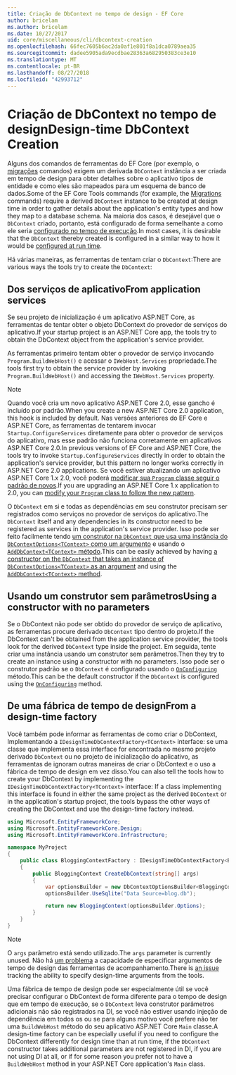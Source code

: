 ```yaml
---
title: Criação de DbContext no tempo de design - EF Core
author: bricelam
ms.author: bricelam
ms.date: 10/27/2017
uid: core/miscellaneous/cli/dbcontext-creation
ms.openlocfilehash: 66fec7605b6ac2da0af1e801f8a1dca0789aea35
ms.sourcegitcommit: dadee5905ada9ecdbae28363a682950383ce3e10
ms.translationtype: MT
ms.contentlocale: pt-BR
ms.lasthandoff: 08/27/2018
ms.locfileid: "42993712"
---
```

<a name="design-time-dbcontext-creation"></a><span data-ttu-id="5f51f-102">Criação de DbContext no tempo de design</span><span class="sxs-lookup"><span data-stu-id="5f51f-102">Design-time DbContext Creation</span></span>
==============================
<span data-ttu-id="5f51f-103">Alguns dos comandos de ferramentas do EF Core (por exemplo, o [migrações][1] comandos) exigem um derivada `DbContext` instância a ser criada em tempo de design para obter detalhes sobre o aplicativo tipos de entidade e como eles são mapeados para um esquema de banco de dados.</span><span class="sxs-lookup"><span data-stu-id="5f51f-103">Some of the EF Core Tools commands (for example, the [Migrations][1] commands) require a derived `DbContext` instance to be created at design time in order to gather details about the application's entity types and how they map to a database schema.</span></span> <span data-ttu-id="5f51f-104">Na maioria dos casos, é desejável que o `DbContext` criado, portanto, está configurado de forma semelhante a como ele seria [configurado no tempo de execução][2].</span><span class="sxs-lookup"><span data-stu-id="5f51f-104">In most cases, it is desirable that the `DbContext` thereby created is configured in a similar way to how it would be [configured at run time][2].</span></span>

<span data-ttu-id="5f51f-105">Há várias maneiras, as ferramentas de tentam criar o `DbContext`:</span><span class="sxs-lookup"><span data-stu-id="5f51f-105">There are various ways the tools try to create the `DbContext`:</span></span>

<a name="from-application-services"></a><span data-ttu-id="5f51f-106">Dos serviços de aplicativo</span><span class="sxs-lookup"><span data-stu-id="5f51f-106">From application services</span></span>
-------------------------
<span data-ttu-id="5f51f-107">Se seu projeto de inicialização é um aplicativo ASP.NET Core, as ferramentas de tentar obter o objeto DbContext do provedor de serviços do aplicativo.</span><span class="sxs-lookup"><span data-stu-id="5f51f-107">If your startup project is an ASP.NET Core app, the tools try to obtain the DbContext object from the application's service provider.</span></span>

<span data-ttu-id="5f51f-108">As ferramentas primeiro tentam obter o provedor de serviço invocando `Program.BuildWebHost()` e acessar o `IWebHost.Services` propriedade.</span><span class="sxs-lookup"><span data-stu-id="5f51f-108">The tools first try to obtain the service provider by invoking `Program.BuildWebHost()` and accessing the `IWebHost.Services` property.</span></span>

> [!NOTE]
> <span data-ttu-id="5f51f-109">Quando você cria um novo aplicativo ASP.NET Core 2.0, esse gancho é incluído por padrão.</span><span class="sxs-lookup"><span data-stu-id="5f51f-109">When you create a new ASP.NET Core 2.0 application, this hook is included by default.</span></span> <span data-ttu-id="5f51f-110">Nas versões anteriores do EF Core e ASP.NET Core, as ferramentas de tentarem invocar `Startup.ConfigureServices` diretamente para obter o provedor de serviços do aplicativo, mas esse padrão não funciona corretamente em aplicativos ASP.NET Core 2.0.</span><span class="sxs-lookup"><span data-stu-id="5f51f-110">In previous versions of EF Core and ASP.NET Core, the tools try to invoke `Startup.ConfigureServices` directly in order to obtain the application's service provider, but this pattern no longer works correctly in ASP.NET Core 2.0 applications.</span></span> <span data-ttu-id="5f51f-111">Se você estiver atualizando um aplicativo ASP.NET Core 1.x 2.0, você poderá [modificar sua `Program` classe seguir o padrão de novos][3].</span><span class="sxs-lookup"><span data-stu-id="5f51f-111">If you are upgrading an ASP.NET Core 1.x application to 2.0, you can [modify your `Program` class to follow the new pattern][3].</span></span>

<span data-ttu-id="5f51f-112">O `DbContext` em si e todas as dependências em seu construtor precisam ser registrados como serviços no provedor de serviços do aplicativo.</span><span class="sxs-lookup"><span data-stu-id="5f51f-112">The `DbContext` itself and any dependencies in its constructor need to be registered as services in the application's service provider.</span></span> <span data-ttu-id="5f51f-113">Isso pode ser feito facilmente tendo [um construtor na `DbContext` que usa uma instância do `DbContextOptions<TContext>` como um argumento][4] e usando o [`AddDbContext<TContext>` método][5].</span><span class="sxs-lookup"><span data-stu-id="5f51f-113">This can be easily achieved by having [a constructor on the `DbContext` that takes an instance of `DbContextOptions<TContext>` as an argument][4] and using the [`AddDbContext<TContext>` method][5].</span></span>

<a name="using-a-constructor-with-no-parameters"></a><span data-ttu-id="5f51f-114">Usando um construtor sem parâmetros</span><span class="sxs-lookup"><span data-stu-id="5f51f-114">Using a constructor with no parameters</span></span>
--------------------------------------
<span data-ttu-id="5f51f-115">Se o DbContext não pode ser obtido do provedor de serviço de aplicativo, as ferramentas procure derivado `DbContext` tipo dentro do projeto.</span><span class="sxs-lookup"><span data-stu-id="5f51f-115">If the DbContext can't be obtained from the application service provider, the tools look for the derived `DbContext` type inside the project.</span></span> <span data-ttu-id="5f51f-116">Em seguida, tente criar uma instância usando um construtor sem parâmetros.</span><span class="sxs-lookup"><span data-stu-id="5f51f-116">Then they try to create an instance using a constructor with no parameters.</span></span> <span data-ttu-id="5f51f-117">Isso pode ser o construtor padrão se o `DbContext` é configurado usando o [`OnConfiguring`][6] método.</span><span class="sxs-lookup"><span data-stu-id="5f51f-117">This can be the default constructor if the `DbContext` is configured using the [`OnConfiguring`][6] method.</span></span>

<a name="from-a-design-time-factory"></a><span data-ttu-id="5f51f-118">De uma fábrica de tempo de design</span><span class="sxs-lookup"><span data-stu-id="5f51f-118">From a design-time factory</span></span>
--------------------------
<span data-ttu-id="5f51f-119">Você também pode informar as ferramentas de como criar o DbContext, Implementando a `IDesignTimeDbContextFactory<TContext>` interface: se uma classe que implementa essa interface for encontrada no mesmo projeto derivado `DbContext` ou no projeto de inicialização do aplicativo, as ferramentas de ignoram outras maneiras de criar o DbContext e o uso a fábrica de tempo de design em vez disso.</span><span class="sxs-lookup"><span data-stu-id="5f51f-119">You can also tell the tools how to create your DbContext by implementing the `IDesignTimeDbContextFactory<TContext>` interface: If a class implementing this interface is found in either the same project as the derived `DbContext` or in the application's startup project, the tools bypass the other ways of creating the DbContext and use the design-time factory instead.</span></span>

``` csharp
using Microsoft.EntityFrameworkCore;
using Microsoft.EntityFrameworkCore.Design;
using Microsoft.EntityFrameworkCore.Infrastructure;

namespace MyProject
{
    public class BloggingContextFactory : IDesignTimeDbContextFactory<BloggingContext>
    {
        public BloggingContext CreateDbContext(string[] args)
        {
            var optionsBuilder = new DbContextOptionsBuilder<BloggingContext>();
            optionsBuilder.UseSqlite("Data Source=blog.db");

            return new BloggingContext(optionsBuilder.Options);
        }
    }
}
```

> [!NOTE]
> <span data-ttu-id="5f51f-120">O `args` parâmetro está sendo utilizado.</span><span class="sxs-lookup"><span data-stu-id="5f51f-120">The `args` parameter is currently unused.</span></span> <span data-ttu-id="5f51f-121">Não há [um problema][7] a capacidade de especificar argumentos de tempo de design das ferramentas de acompanhamento.</span><span class="sxs-lookup"><span data-stu-id="5f51f-121">There is [an issue][7] tracking the ability to specify design-time arguments from the tools.</span></span>

<span data-ttu-id="5f51f-122">Uma fábrica de tempo de design pode ser especialmente útil se você precisar configurar o DbContext de forma diferente para o tempo de design que em tempo de execução, se o `DbContext` leva construtor parâmetros adicionais não são registrados na DI, se você não estiver usando injeção de dependência em todos os ou se para alguns motivo você prefere não ter uma `BuildWebHost` método do seu aplicativo ASP.NET Core `Main` classe.</span><span class="sxs-lookup"><span data-stu-id="5f51f-122">A design-time factory can be especially useful if you need to configure the DbContext differently for design time than at run time, if the `DbContext` constructor takes additional parameters are not registered in DI, if you are not using DI at all, or if for some reason you prefer not to have a `BuildWebHost` method in your ASP.NET Core application's `Main` class.</span></span>

  [1]: xref:core/managing-schemas/migrations/index
  [2]: xref:core/miscellaneous/configuring-dbcontext
  [3]: https://docs.microsoft.com/aspnet/core/migration/1x-to-2x/#update-main-method-in-programcs
  [4]: xref:core/miscellaneous/configuring-dbcontext#constructor-argument
  [5]: xref:core/miscellaneous/configuring-dbcontext#using-dbcontext-with-dependency-injection
  [6]: xref:core/miscellaneous/configuring-dbcontext#onconfiguring
  [7]: https://github.com/aspnet/EntityFrameworkCore/issues/8332
